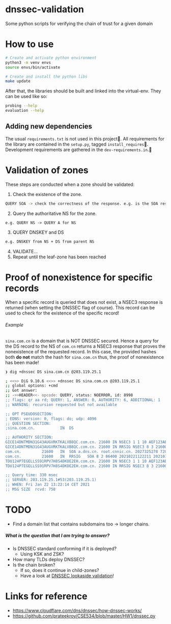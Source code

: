 # dnssec-validation
Some python scripts for verifying the chain of trust for a given domain

# How to use
```sh
# Create and activate python environment
python3 -m venv envs
source envs/bin/activate

# Create and install the python libs
make update
```

After that, the libraries should be built and linked into the virtual-env. They can be used like so:
```sh
probing --help
evaluation --help
```

## Adding new dependencies
The usual `requirements.txt` is not used in this project. All requirements for the library are contained in the `setup.py`, tagged `install_requires`.
Development requirements are gathered in the `dev-requirements.in`.

# Validation of zones
These steps are conducted when a zone should be validated:

1. Check the existence of the zone.
```sh
QUERY SOA -> check the correctness of the response. e.g. is the SOA response intended for the queried Zone?
```
2. Query the authoritative NS for the zone.
```
e.g. QUERY NS -> QUERY A for NS
```

3. QUERY DNSKEY and DS
```sh
e.g. DNSKEY from NS + DS from parent NS
```

4. VALIDATE...
5. Repeat until the leaf-zone has been reached


# Proof of nonexistence for specific records
When a specific record is queried that does not exist, a NSEC3 response is returned (when setting the DNSSEC flag of course).
This record can be used to check for the existence of the specific record!

###### Example

`sina.com.cn` is a domain that is NOT DNSSEC secured. Hence a query for the DS record to the NS of `com.cn` returns a NSEC3 response that proves the nonexistence of the requested record.
In this case, the provided hashes both **do not** match the hash for `sina.com.cn` thus, the proof of nonexistence has been made!

```sh
❯ dig +dnssec DS sina.com.cn @203.119.25.1

; <<>> DiG 9.10.6 <<>> +dnssec DS sina.com.cn @203.119.25.1
;; global options: +cmd
;; Got answer:
;; ->>HEADER<<- opcode: QUERY, status: NOERROR, id: 8998
;; flags: qr aa rd; QUERY: 1, ANSWER: 0, AUTHORITY: 6, ADDITIONAL: 1
;; WARNING: recursion requested but not available

;; OPT PSEUDOSECTION:
; EDNS: version: 0, flags: do; udp: 4096
;; QUESTION SECTION:
;sina.com.cn.			IN	DS

;; AUTHORITY SECTION:
GICE14DNTMDN31G43AUGVRKTKALVB8QC.com.cn. 21600 IN NSEC3	1 1 10 AEF123AB GKM1KHVFSNSLUTJUBF7JHHPG9F17BRFQ  NS SOA RRSIG DNSKEY NSEC3PARAM
GICE14DNTMDN31G43AUGVRKTKALVB8QC.com.cn. 21600 IN RRSIG	NSEC3 8 3 21600 20210220022234 20210121013539 43326 com.cn. ToFl+N9yvh7v0FKxItIfj9bTcOnjXm/LDhkfBeTOoKXwYPByNfywkKQ4 sxrMfNu/METE8Fl1APpHtXLdKD6scwMi4r8lYCiMIsCOHUN5iwCR+Yho 4fK1TYF8oPP0Ll0+MfjYTJAuU15pOf76YO+yu1C63ubO36pfuBgqMAia DcI=
com.cn.			21600	IN	SOA	a.dns.cn. root.cnnic.cn. 2027325278 7200 3600 2419200 21600
com.cn.			21600	IN	RRSIG	SOA 8 2 86400 20210221122211 20210122112211 43326 com.cn. FpsIqS53QaayhYt0hfVfh/1LT+3WX0IFjDrYrXJ/zujiorbz7kjqr3WR raKm4qNZrHeeEcVjKPvjv8m+7dlcZpYTMSp4R2WoVcI5BdUdB+fZlNu/ QmbGH4VkqDQaPMj17ZCov6gGJeNwGO+g+UKu9hoDgwAeJ3e22gP55H7i jZs=
TDU124P7EGELLSS91RPV7H8S4DKOE2EH.com.cn. 21600 IN NSEC3	1 1 10 AEF123AB UDL9N57ITL4KHVVPPJ5OI1T82JOE3N2V  NS DS RRSIG
TDU124P7EGELLSS91RPV7H8S4DKOE2EH.com.cn. 21600 IN RRSIG	NSEC3 8 3 21600 20210220005534 20210121002555 43326 com.cn. TmpgC0JdVNwh4xCdwTSYhb+C2Ls9riiRxG0kNuJRkwgp20n+QOK8vigZ knYHQozrRSHJNHIMbKaJljV98vPKUxNf7aZwaIba49uQlV2KvToJbCWV UQ2Ia7Gs3KnZuuS9ts/+LsBE+Iya/24ZPooO25LDwVQtR2vY6InAyFw7 +rQ=

;; Query time: 330 msec
;; SERVER: 203.119.25.1#53(203.119.25.1)
;; WHEN: Fri Jan 22 13:22:14 CET 2021
;; MSG SIZE  rcvd: 758
```



# TODO

- Find a domain list that contains subdomains too -> longer chains.

##### What is the question that I am trying to answer?
- Is DNSSEC standard conforming if it is deployed?
    - Using KSK and ZSK?
- How many TLDs deploy DNSSEC?
- Is the chain broken?
    - If so, does it continue in child-zones?
    - Have a look at [DNSSEC lookaside validation](https://tools.ietf.org/html/rfc5074)!




# Links for reference
- https://www.cloudflare.com/dns/dnssec/how-dnssec-works/
- https://github.com/prateekroy/CSE534/blob/master/HW1/dnssec.py
